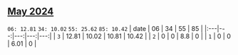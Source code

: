 ## [May 2024](2024-05.csv)

`06: 12.81` `34: 10.02` `55: 25.62` `85: 10.42` 
| date | 06 | 34 | 55 | 85 |
|:---|---:|---:|---:|---:|
| `3` | 12.81 | 10.02 | 10.81 | 10.42 <tr></tr>|
| `2` | 0 | 0 | 8.8 | 0 <tr></tr>|
| `1` | 0 | 0 | 6.01 | 0 <tr></tr>|
